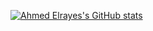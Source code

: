 [![Ahmed Elrayes's GitHub stats](https://github-readme-stats.vercel.app/api?username=Ahmed-Elrayes&show_icons=true&count_private=true&theme=tokyonight)](https://github.com/Ahmed-Elrayes/AhmedElrayes)
